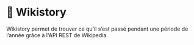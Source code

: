# :scroll: Wikistory
Wikistory permet de trouver ce qu’il s’est passé pendant une période de l’année grâce à l'API REST de Wikipedia.
